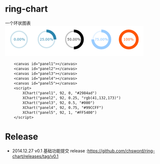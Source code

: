 ring-chart
==========

一个环状图表
![例子](https://raw.githubusercontent.com/chsword/ring-chart/master/image.png)

        <canvas id="panel1"></canvas>
        <canvas id="panel2"></canvas>
        <canvas id="panel3"></canvas>
        <canvas id="panel4"></canvas>
        <canvas id="panel5"></canvas>
        <script>
            XChart("panel1", 92, 0, "#2984ad")
            XChart("panel2", 92, 0.25, "rgb(41,132,173)")
            XChart("panel3", 92, 0.5, "#000")
            XChart("panel4", 92, 0.75, "#99CCFF")
            XChart("panel5", 92, 1, "#FF5400")
        </script>
 
Release
=======================
* 2014.12.27 v0.1
  基础功能提交
  release :https://github.com/chsword/ring-chart/releases/tag/v0.1
